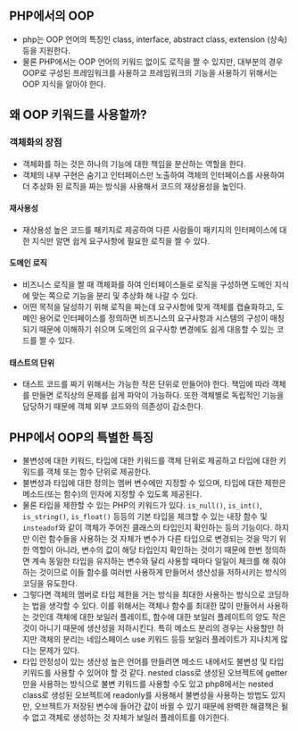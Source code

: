## PHP에서의 OOP
- php는 OOP 언어의 특징인 class, interface, abstract class, extension (상속) 등을 지원한다.
- 물론 PHP에서는 OOP 언어의 키워드 없이도 로직을 짤 수 있지만, 대부분의 경우 OOP로 구성된 프레임워크를 사용하고 프레임워크의 기능을 사용하기 위해서는 OOP 지식을 알아야 한다.

## 왜 OOP 키워드를 사용할까?
### 객체화의 장점
- 객체화를 하는 것은 하나의 기능에 대한 책임을 분산하는 역할을 한다. 
- 객체의 내부 구현은 숨기고 인터페이스만 노출하여 객체의 인터페이스를 사용하여 더 추상화 된 로직을 짜는 방식을 사용해서 코드의 재상용성을 높인다.

#### 재사용성
- 재상용성 높은 코드를 패키지로 제공하여 다른 사람들이 패키지의 인터페이스에 대한 지식만 알면 쉽게 요구사항에 필요한 로직을 짤 수 있다.

#### 도메인 로직
- 비즈니스 로직을 짤 때 객체화를 하여 인터페이스들로 로직을 구성하면 도메인 지식에 맞는 쪽으로 기능을 분리 및 추상화 해 나갈 수 있다.
- 어떤 목적을 달성하기 위해 로직을 짜는데 요구사항에 맞게 객체를 캡슐화하고, 도메인 용어로 인터페이스를 정의하면 비즈니스의 요구사항과 시스템의 구성이 매칭되기 때문에 이해하기 쉬으며 도메인의 요구사항 변경에도 쉽게 대응할 수 있는 코드를 짤 수 있다.

#### 태스트의 단위
- 태스트 코드를 짜기 위해서는 가능한 작은 단위로 만들어야 한다. 책임에 따라 객체를 만들면 로직상의 문제를 쉽게 파악이 가능하다. 또한 객체별로 독립적인 기능을 담당하기 때문에 객체 외부 코드와의 의존성이 감소한다.

## PHP에서 OOP의 특별한 특징
- 불변성에 대한 키워드, 타입에 대한 키워드를 객체 단위로 제공하고 타입에 대한 키워드를 객체 또는 함수 단위로 제공한다.
- 불변성과 타입에 대한 정의는 멤버 변수에만 지정할 수 있으며, 타입에 대한 제한은 메소드(또는 함수)의 인자에 지정할 수 있도록 제공된다.
- 물론 타입을 제한할 수 있는 PHP의 키워드가 있다. `is_null()`, `is_int()`, `is_string()`, `is_float()` 등등의 기본 타입을 체크할 수 있는 내장 함수 및 `insteadof`와 같이 객체가 주어진 클래스의 타입인지 확인하는 등의 기능이다. 하지만 이런 함수들을 사용하는 것 자체가 변수가 다른 타입으로 변경되는 것을 막기 위한 역할이 아니라, 변수의 값이 해당 타입인지 확인하는 것이기 때문에 한번 정의하면 계속 동일한 타입을 유지하는 변수와 달리 사용할 때마다 일일이 체크를 해 줘야 하는 것이므로 이들 함수를 여러번 사용하게 만들어서 생산성을 저하시키는 방식의 코딩을 유도한다.
- 그렇다면 객체의 멤버로 타입 제한을 거는 방식을 최대한 사용하는 방식으로 코딩하는 법을 생각할 수 있다. 이를 위해서는 객체나 함수를 최대한 많이 만들어서 사용하는 것인데 객체에 대한 보일러 플레이트, 함수에 대한 보일러 플레이트의 양도 작은 것이 아니기 때문에 생산성을 저하시킨다. 특히 메소드 분리의 경우는 사용할만 하지만 객체의 분리는 네임스페이스 use 키워드 등등 보일러 플레이트가 지나치게 많다는 문제가 있다.
- 타입 안정성이 있는 생산성 높은 언어를 만들려면 메소드 내에서도 불변성 및 타입 키워드를 사용할 수 있어야 할 것 같다. nested class로 생성된 오브젝트에 getter만을 사용하는 방식으로 불변 키워드를 사용할 수도 있고 php8에서는 nested class로 생성된 오브젝트에 readonly를 사용해서 불변성을 사용하는 방법도 있지만, 오브젝트가 저장된 변수에 들어간 값이 바뀔 수 있기 때문에 완벽한 해결책은 될 수 없고 객체로 생성하는 것 자체가 보일러 플레이트를 야기한다.


